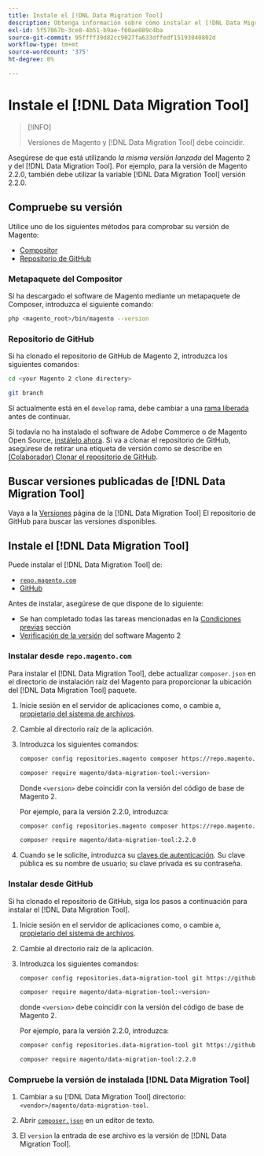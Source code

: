 ```yaml
---
title: Instale el [!DNL Data Migration Tool]
description: Obtenga información sobre cómo instalar el [!DNL Data Migration Tool] para transferir datos entre Magento 1 y Magento 2.
exl-id: 5f57067b-3ce8-4b51-b9ae-f60ae089c4ba
source-git-commit: 95ffff39d82cc9027fa633dffedf15193040802d
workflow-type: tm+mt
source-wordcount: '375'
ht-degree: 0%

---
```


# Instale el [!DNL Data Migration Tool]

>[!INFO]
>
>Versiones de Magento y [!DNL Data Migration Tool] debe coincidir.


Asegúrese de que está utilizando *la misma versión lanzada* del Magento 2 y del [!DNL Data Migration Tool]. Por ejemplo, para la versión de Magento 2.2.0, también debe utilizar la variable [!DNL Data Migration Tool] versión 2.2.0.

## Compruebe su versión

Utilice uno de los siguientes métodos para comprobar su versión de Magento:

- [Compositor](#composer-metapackage)
- [Repositorio de GitHub](#github-repository)

### Metapaquete del Compositor

Si ha descargado el software de Magento mediante un metapaquete de Composer, introduzca el siguiente comando:

```bash
php <magento_root>/bin/magento --version
```

### Repositorio de GitHub

Si ha clonado el repositorio de GitHub de Magento 2, introduzca los siguientes comandos:

```bash
cd <your Magento 2 clone directory>
```

```bash
git branch
```

Si actualmente está en el `develop` rama, debe cambiar a una [rama liberada](https://developer.adobe.com/commerce/contributor/guides/install/change-version/) antes de continuar.

Si todavía no ha instalado el software de Adobe Commerce o de Magento Open Source, [instálelo ahora](../../installation/prerequisites/commerce.md).
Si va a clonar el repositorio de GitHub, asegúrese de retirar una etiqueta de versión como se describe en [(Colaborador) Clonar el repositorio de GitHub](https://developer.adobe.com/commerce/contributor/guides/install/clone-repository/).

## Buscar versiones publicadas de [!DNL Data Migration Tool]

Vaya a la [Versiones](https://github.com/magento/data-migration-tool/releases) página de la [!DNL Data Migration Tool] El repositorio de GitHub para buscar las versiones disponibles.

## Instale el [!DNL Data Migration Tool]

Puede instalar el [!DNL Data Migration Tool] de:

- [`repo.magento.com`](#install-from-repomagentocom)
- [GitHub](#install-from-github)

Antes de instalar, asegúrese de que dispone de lo siguiente:

- Se han completado todas las tareas mencionadas en la [Condiciones previas](prerequisites.md) sección
- [Verificación de la versión](install.md#check-your-version) del software Magento 2

### Instalar desde `repo.magento.com`

Para instalar el [!DNL Data Migration Tool], debe actualizar `composer.json` en el directorio de instalación raíz del Magento para proporcionar la ubicación del [!DNL Data Migration Tool] paquete.

1. Inicie sesión en el servidor de aplicaciones como, o cambie a, [propietario del sistema de archivos](../../installation/prerequisites/file-system/overview.md).
1. Cambie al directorio raíz de la aplicación.
1. Introduzca los siguientes comandos:

   ```bash
   composer config repositories.magento composer https://repo.magento.com
   ```

   ```bash
   composer require magento/data-migration-tool:<version>
   ```

   Donde `<version>` debe coincidir con la versión del código de base de Magento 2.

   Por ejemplo, para la versión 2.2.0, introduzca:

   ```bash
   composer config repositories.magento composer https://repo.magento.com
   ```

   ```bash
   composer require magento/data-migration-tool:2.2.0
   ```

1. Cuando se le solicite, introduzca su [claves de autenticación](../../installation/prerequisites/authentication-keys.md). Su clave pública es su nombre de usuario; su clave privada es su contraseña.

### Instalar desde GitHub

Si ha clonado el repositorio de GitHub, siga los pasos a continuación para instalar el [!DNL Data Migration Tool].

1. Inicie sesión en el servidor de aplicaciones como, o cambie a, [propietario del sistema de archivos](../../installation/prerequisites/file-system/overview.md).
1. Cambie al directorio raíz de la aplicación.
1. Introduzca los siguientes comandos:

   ```bash
   composer config repositories.data-migration-tool git https://github.com/magento/data-migration-tool
   ```

   ```bash
   composer require magento/data-migration-tool:<version>
   ```

   donde `<version>` debe coincidir con la versión del código de base de Magento 2.

   Por ejemplo, para la versión 2.2.0, introduzca:

   ```bash
   composer config repositories.data-migration-tool git https://github.com/magento/data-migration-tool
   ```

   ```bash
   composer require magento/data-migration-tool:2.2.0
   ```

### Compruebe la versión de instalada [!DNL Data Migration Tool]

1. Cambiar a su [!DNL Data Migration Tool] directorio: `<vendor>/magento/data-migration-tool`.

1. Abrir [`composer.json`](https://github.com/magento/data-migration-tool/blob/2.4/composer.json) en un editor de texto.

1. El `version` la entrada de ese archivo es la versión de [!DNL Data Migration Tool].

